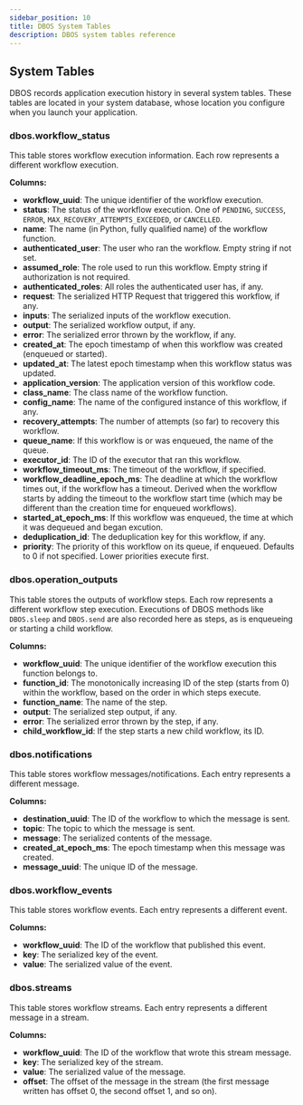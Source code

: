 ```yaml
---
sidebar_position: 10
title: DBOS System Tables
description: DBOS system tables reference
---
```


## System Tables
DBOS records application execution history in several system tables.
These tables are located in your system database, whose location you configure when you launch your application.

### dbos.workflow_status

This table stores workflow execution information.
Each row represents a different workflow execution.

**Columns:**
- **workflow_uuid**: The unique identifier of the workflow execution.
- **status**: The status of the workflow execution. One of `PENDING`, `SUCCESS`, `ERROR`, `MAX_RECOVERY_ATTEMPTS_EXCEEDED`, or `CANCELLED`.
- **name**: The name (in Python, fully qualified name) of the workflow function.
- **authenticated_user**: The user who ran the workflow. Empty string if not set.
- **assumed_role**: The role used to run this workflow.  Empty string if authorization is not required.
- **authenticated_roles**: All roles the authenticated user has, if any.
- **request**: The serialized HTTP Request that triggered this workflow, if any.
- **inputs**: The serialized inputs of the workflow execution.
- **output**: The serialized workflow output, if any.
- **error**: The serialized error thrown by the workflow, if any.
- **created_at**: The epoch timestamp of when this workflow was created (enqueued or started).
- **updated_at**: The latest epoch timestamp when this workflow status was updated.
- **application_version**: The application version of this workflow code.
- **class_name**: The class name of the workflow function.
- **config_name**: The name of the configured instance of this workflow, if any.
- **recovery_attempts**: The number of attempts (so far) to recovery this workflow.
- **queue_name**: If this workflow is or was enqueued, the name of the queue.
- **executor_id**: The ID of the executor that ran this workflow.
- **workflow_timeout_ms**: The timeout of the workflow, if specified.
- **workflow_deadline_epoch_ms**: The deadline at which the workflow times out, if the workflow has a timeout. Derived when the workflow starts by adding the timeout to the workflow start time (which may be different than the creation time for enqueued workflows).
- **started_at_epoch_ms**: If this workflow was enqueued, the time at which it was dequeued and began excution.
- **deduplication_id**: The deduplication key for this workflow, if any.
- **priority**: The priority of this workflow on its queue, if enqueued. Defaults to 0 if not specified. Lower priorities execute first.

### dbos.operation_outputs
This table stores the outputs of workflow steps.
Each row represents a different workflow step execution.
Executions of DBOS methods like `DBOS.sleep` and `DBOS.send` are also recorded here as steps, as is enqueueing or starting a child workflow.

**Columns:**
- **workflow_uuid**: The unique identifier of the workflow execution this function belongs to.
- **function_id**: The monotonically increasing ID of the step (starts from 0) within the workflow, based on the order in which steps execute.
- **function_name**: The name of the step.
- **output**: The serialized step output, if any.
- **error**: The serialized error thrown by the step, if any.
- **child_workflow_id**: If the step starts a new child workflow, its ID.

### dbos.notifications
This table stores workflow messages/notifications.
Each entry represents a different message.

**Columns:**
- **destination_uuid**: The ID of the workflow to which the message is sent.
- **topic**: The topic to which the message is sent.
- **message**: The serialized contents of the message.
- **created_at_epoch_ms**: The epoch timestamp when this message was created.
- **message_uuid**: The unique ID of the message.

### dbos.workflow_events
This table stores workflow events.
Each entry represents a different event.

**Columns:**
- **workflow_uuid**: The ID of the workflow that published this event.
- **key**: The serialized key of the event.
- **value**: The serialized value of the event.

### dbos.streams
This table stores workflow streams.
Each entry represents a different message in a stream.

**Columns:**
- **workflow_uuid**: The ID of the workflow that wrote this stream message.
- **key**: The serialized key of the stream.
- **value**: The serialized value of the message.
- **offset**: The offset of the message in the stream (the first message written has offset 0, the second offset 1, and so on).
